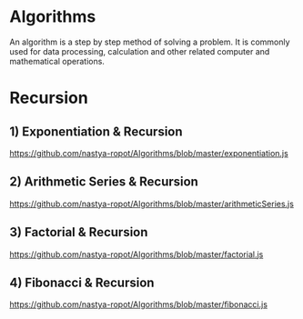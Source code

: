 # Algorithms
An algorithm is a step by step method of solving a problem. It is commonly used for data processing, calculation and other related computer and mathematical operations.

# Recursion

## 1) Exponentiation & Recursion
https://github.com/nastya-ropot/Algorithms/blob/master/exponentiation.js

## 2) Arithmetic Series & Recursion
https://github.com/nastya-ropot/Algorithms/blob/master/arithmeticSeries.js

## 3) Factorial & Recursion
https://github.com/nastya-ropot/Algorithms/blob/master/factorial.js

## 4) Fibonacci & Recursion
https://github.com/nastya-ropot/Algorithms/blob/master/fibonacci.js

